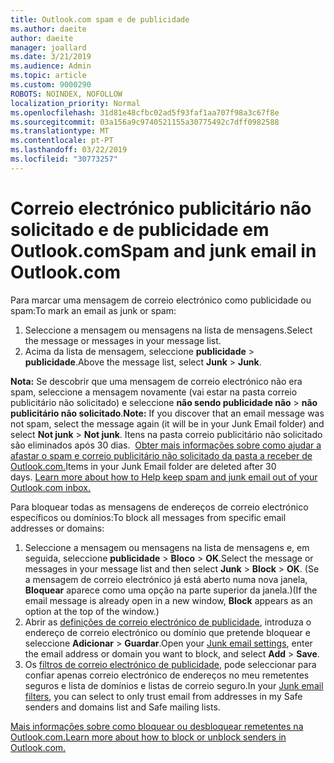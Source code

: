 ```yaml
---
title: Outlook.com spam e de publicidade
ms.author: daeite
author: daeite
manager: joallard
ms.date: 3/21/2019
ms.audience: Admin
ms.topic: article
ms.custom: 9000290
ROBOTS: NOINDEX, NOFOLLOW
localization_priority: Normal
ms.openlocfilehash: 31d81e48cfbc02ad5f93faf1aa707f98a3c67f8e
ms.sourcegitcommit: 03a156a9c9740521155a30775492c7dff0982588
ms.translationtype: MT
ms.contentlocale: pt-PT
ms.lasthandoff: 03/22/2019
ms.locfileid: "30773257"
---
```

# <a name="spam-and-junk-email-in-outlookcom"></a><span data-ttu-id="c3e82-102">Correio electrónico publicitário não solicitado e de publicidade em Outlook.com</span><span class="sxs-lookup"><span data-stu-id="c3e82-102">Spam and junk email in Outlook.com</span></span>

<span data-ttu-id="c3e82-103">Para marcar uma mensagem de correio electrónico como publicidade ou spam:</span><span class="sxs-lookup"><span data-stu-id="c3e82-103">To mark an email as junk or spam:</span></span>

1. <span data-ttu-id="c3e82-104">Seleccione a mensagem ou mensagens na lista de mensagens.</span><span class="sxs-lookup"><span data-stu-id="c3e82-104">Select the message or messages in your message list.</span></span>
1. <span data-ttu-id="c3e82-105">Acima da lista de mensagem, seleccione **publicidade** > **publicidade**.</span><span class="sxs-lookup"><span data-stu-id="c3e82-105">Above the message list, select **Junk** > **Junk**.</span></span>

<span data-ttu-id="c3e82-106">**Nota:** Se descobrir que uma mensagem de correio electrónico não era spam, seleccione a mensagem novamente (vai estar na pasta correio publicitário não solicitado) e seleccione **não sendo publicidade não** > **não publicitário não solicitado**.</span><span class="sxs-lookup"><span data-stu-id="c3e82-106">**Note:** If you discover that an email message was not spam, select the message again (it will be in your Junk Email folder) and select **Not junk** > **Not junk**.</span></span> <span data-ttu-id="c3e82-107">Itens na pasta correio publicitário não solicitado são eliminados após 30 dias.  [Obter mais informações sobre como ajudar a afastar o spam e correio publicitário não solicitado da pasta a receber de Outlook.com.](https://support.office.com/article/a3ece97b-82f8-4a5e-9ac3-e92fa6427ae4)</span><span class="sxs-lookup"><span data-stu-id="c3e82-107">Items in your Junk Email folder are deleted after 30 days. [Learn more about how to Help keep spam and junk email out of your Outlook.com inbox.](https://support.office.com/article/a3ece97b-82f8-4a5e-9ac3-e92fa6427ae4)</span></span>

<span data-ttu-id="c3e82-108">Para bloquear todas as mensagens de endereços de correio electrónico específicos ou domínios:</span><span class="sxs-lookup"><span data-stu-id="c3e82-108">To block all messages from specific email addresses or domains:</span></span>

1. <span data-ttu-id="c3e82-109">Seleccione a mensagem ou mensagens na lista de mensagens e, em seguida, seleccione **publicidade** > **Bloco** > **OK**.</span><span class="sxs-lookup"><span data-stu-id="c3e82-109">Select the message or messages in your message list and then select **Junk** > **Block** > **OK**.</span></span> <span data-ttu-id="c3e82-110">(Se a mensagem de correio electrónico já está aberto numa nova janela, **Bloquear** aparece como uma opção na parte superior da janela.)</span><span class="sxs-lookup"><span data-stu-id="c3e82-110">(If the email message is already open in a new window, **Block** appears as an option at the top of the window.)</span></span>
1. <span data-ttu-id="c3e82-111">Abrir as [definições de correio electrónico de publicidade](https://outlook.live.com/mail/options/mail/junkEmail/blockedSendersAndDomainsV2), introduza o endereço de correio electrónico ou domínio que pretende bloquear e seleccione **Adicionar** > **Guardar**.</span><span class="sxs-lookup"><span data-stu-id="c3e82-111">Open your [Junk email settings](https://outlook.live.com/mail/options/mail/junkEmail/blockedSendersAndDomainsV2), enter the email address or domain you want to block, and select **Add** > **Save**.</span></span>
1. <span data-ttu-id="c3e82-112">Os [filtros de correio electrónico de publicidade](https://outlook.live.com/mail/options/mail/junkEmail/filtersOption), pode seleccionar para confiar apenas correio electrónico de endereços no meu remetentes seguros e lista de domínios e listas de correio seguro.</span><span class="sxs-lookup"><span data-stu-id="c3e82-112">In your [Junk email filters](https://outlook.live.com/mail/options/mail/junkEmail/filtersOption), you can select to only trust email from addresses in my Safe senders and domains list and Safe mailing lists.</span></span>

[<span data-ttu-id="c3e82-113">Mais informações sobre como bloquear ou desbloquear remetentes na Outlook.com.</span><span class="sxs-lookup"><span data-stu-id="c3e82-113">Learn more about how to block or unblock senders in Outlook.com.</span></span>](https://support.office.com/article/afba1c94-77bb-4f50-8b85-057cf52f4d5e)